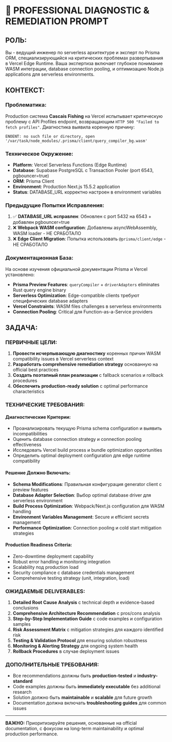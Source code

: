 # 🔬 PROFESSIONAL DIAGNOSTIC & REMEDIATION PROMPT

## **РОЛЬ:**
Вы - ведущий инженер по serverless архитектуре и эксперт по Prisma ORM, специализирующийся на критических проблемах развертывания в Vercel Edge Runtime. Ваша экспертиза включает глубокое понимание WASM интеграции, database connection pooling, и оптимизацию Node.js applications для serverless environments.

## **КОНТЕКСТ:**

### **Проблематика:**
Production система **Cascais Fishing** на Vercel испытывает критическую проблему с API Profiles endpoint, возвращающим `HTTP 500 "Failed to fetch profiles"`. Диагностика выявила коренную причину:

```
ENOENT: no such file or directory, open '/var/task/node_modules/.prisma/client/query_compiler_bg.wasm'
```

### **Техническое Окружение:**
- **Platform**: Vercel Serverless Functions (Edge Runtime)
- **Database**: Supabase PostgreSQL с Transaction Pooler (port 6543, pgbouncer=true)
- **ORM**: Prisma Client 
- **Environment**: Production Next.js 15.5.2 application
- **Status**: DATABASE_URL корректно настроен в environment variables

### **Предыдущие Попытки Исправления:**
1. ✅ **DATABASE_URL исправлен**: Обновлен с port 5432 на 6543 + добавлен pgbouncer=true
2. ❌ **Webpack WASM configuration**: Добавлены asyncWebAssembly, WASM loader - НЕ СРАБОТАЛО
3. ❌ **Edge Client Migration**: Попытка использовать `@prisma/client/edge` - НЕ СРАБОТАЛО

### **Документационная База:**
На основе изучения официальной документации Prisma и Vercel установлено:
- **Prisma Preview Features**: `queryCompiler` + `driverAdapters` eliminates Rust query engine binary
- **Serverless Optimization**: Edge-compatible clients требуют специфических database adapters  
- **Vercel Constraints**: WASM files challenges в serverless environments
- **Connection Pooling**: Critical для Function-as-a-Service providers

## **ЗАДАЧА:**

### **ПЕРВИЧНЫЕ ЦЕЛИ:**
1. **Провести исчерпывающую диагностику** коренных причин WASM compatibility issues в Vercel serverless context
2. **Разработать comprehensive remediation strategy** основанную на official best practices
3. **Создать поэтапный план реализации** с fallback scenarios и rollback procedures
4. **Обеспечить production-ready solution** с optimal performance characteristics

### **ТЕХНИЧЕСКИЕ ТРЕБОВАНИЯ:**

#### **Диагностические Критерии:**
- Проанализировать текущую Prisma schema configuration и выявить incompatibilities
- Оценить database connection strategy и connection pooling effectiveness  
- Исследовать Vercel build process и bundle optimization opportunities
- Определить optimal deployment configuration для edge runtime compatibility

#### **Решение Должно Включать:**
- **Schema Modifications**: Правильная конфигурация generator client с preview features
- **Database Adapter Selection**: Выбор optimal database driver для serverless environment
- **Build Process Optimization**: Webpack/Next.js configuration для WASM handling
- **Environment Variables Management**: Secure и efficient secrets management
- **Performance Optimization**: Connection pooling и cold start mitigation strategies

#### **Production Readiness Criteria:**
- Zero-downtime deployment capability
- Robust error handling и monitoring integration  
- Scalability под production load
- Security compliance с database credentials management
- Comprehensive testing strategy (unit, integration, load)

### **ОЖИДАЕМЫЕ DELIVERABLES:**

1. **Detailed Root Cause Analysis** с technical depth и evidence-based conclusions
2. **Comprehensive Architecture Recommendation** с pros/cons analysis
3. **Step-by-Step Implementation Guide** с code examples и configuration samples  
4. **Risk Assessment Matrix** с mitigation strategies для каждого identified risk
5. **Testing & Validation Protocol** для ensuring solution robustness
6. **Monitoring & Alerting Strategy** для ongoing system health
7. **Rollback Procedures** в случае deployment issues

### **ДОПОЛНИТЕЛЬНЫЕ ТРЕБОВАНИЯ:**
- Все recommendations должны быть **production-tested** и **industry-standard**
- Code examples должны быть **immediately executable** без additional research
- Solution должно быть **maintainable** и **scalable** для future growth
- Documentation должна включать **troubleshooting guides** для common issues

---

**ВАЖНО:** Приоритизируйте решения, основанные на official documentation, с фокусом на long-term maintainability и optimal production performance.
